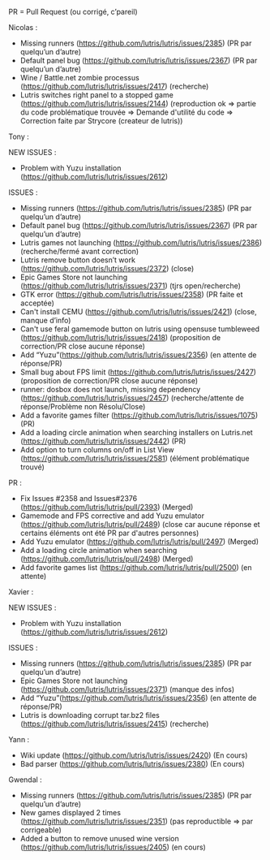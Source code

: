PR = Pull Request (ou corrigé, c’pareil) 

Nicolas :
- Missing runners (https://github.com/lutris/lutris/issues/2385) (PR par quelqu’un d’autre)
- Default panel bug (https://github.com/lutris/lutris/issues/2367) (PR par quelqu’un d’autre)
- Wine / Battle.net zombie processus (https://github.com/lutris/lutris/issues/2417) (recherche)
- Lutris switches right panel to a stopped game (https://github.com/lutris/lutris/issues/2144) (reproduction ok => partie du code problématique trouvée => Demande d'utilité du code => Correction faite par Strycore (createur de lutris))


Tony :

NEW ISSUES :

 - Problem with Yuzu installation (https://github.com/lutris/lutris/issues/2612)
 
ISSUES :
- Missing runners (https://github.com/lutris/lutris/issues/2385) (PR par quelqu’un d’autre)
- Default panel bug (https://github.com/lutris/lutris/issues/2367) (PR par quelqu’un d’autre)
- Lutris games not launching (https://github.com/lutris/lutris/issues/2386) (recherche/fermé avant correction)
- Lutris remove button doesn’t work (https://github.com/lutris/lutris/issues/2372) (close)
- Epic Games Store not launching (https://github.com/lutris/lutris/issues/2371) (tjrs open/recherche)
- GTK error (https://github.com/lutris/lutris/issues/2358) (PR faite et acceptée)
- Can't install CEMU (https://github.com/lutris/lutris/issues/2421) (close, manque d’info)
- Can't use feral gamemode button on lutris using opensuse tumbleweed (https://github.com/lutris/lutris/issues/2418) (proposition de correction/PR close aucune réponse)
- Add “Yuzu”(https://github.com/lutris/lutris/issues/2356) (en attente de réponse/PR)
- Small bug about FPS limit (https://github.com/lutris/lutris/issues/2427) (proposition de correction/PR close aucune réponse)
- runner: dosbox does not launch, missing dependency (https://github.com/lutris/lutris/issues/2457) (recherche/attente de réponse/Problème non Résolu/Close)
- Add a favorite games filter (https://github.com/lutris/lutris/issues/1075) (PR)
- Add a loading circle animation when searching installers on Lutris.net (https://github.com/lutris/lutris/issues/2442) (PR)
- Add option to turn columns on/off in List View (https://github.com/lutris/lutris/issues/2581) (élément problématique trouvé)

PR :
- Fix Issues #2358 and Issues#2376 (https://github.com/lutris/lutris/pull/2393) (Merged)
- Gamemode and FPS corrective and add Yuzu emulator (https://github.com/lutris/lutris/pull/2489) (close car aucune réponse et certains éléments ont été PR par d'autres personnes)
- Add Yuzu emulator (https://github.com/lutris/lutris/pull/2497) (Merged)
- Add a loading circle animation when searching (https://github.com/lutris/lutris/pull/2498) (Merged)
- Add favorite games list (https://github.com/lutris/lutris/pull/2500) (en attente)

Xavier :


NEW ISSUES :

 - Problem with Yuzu installation (https://github.com/lutris/lutris/issues/2612)
 
ISSUES : 

- Missing runners (https://github.com/lutris/lutris/issues/2385) (PR par quelqu’un d’autre)
- Epic Games Store not launching (https://github.com/lutris/lutris/issues/2371) (manque des infos)
- Add “Yuzu”(https://github.com/lutris/lutris/issues/2356) (en attente de réponse/PR)
- Lutris is downloading corrupt tar.bz2 files (https://github.com/lutris/lutris/issues/2415) (recherche)

Yann :
- Wiki update (https://github.com/lutris/lutris/issues/2420) (En cours)
- Bad parser (https://github.com/lutris/lutris/issues/2380) (En cours)

Gwendal :
- Missing runners (https://github.com/lutris/lutris/issues/2385) (PR par quelqu’un d’autre)
- New games displayed 2 times (https://github.com/lutris/lutris/issues/2351) (pas reproductible => par corrigeable)
- Added a button to remove unused wine version (https://github.com/lutris/lutris/issues/2405) (en cours)



